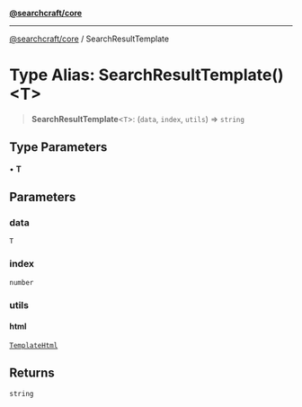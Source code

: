 [**@searchcraft/core**](/reference/sdk/core/README.md)

***

[@searchcraft/core](/reference/sdk/core/globals.md) / SearchResultTemplate

# Type Alias: SearchResultTemplate()\<T\>

> **SearchResultTemplate**\<`T`\>: (`data`, `index`, `utils`) => `string`

## Type Parameters

• **T**

## Parameters

### data

`T`

### index

`number`

### utils

#### html

[`TemplateHtml`](/reference/sdk/core/type-aliases/TemplateHtml.md)

## Returns

`string`
